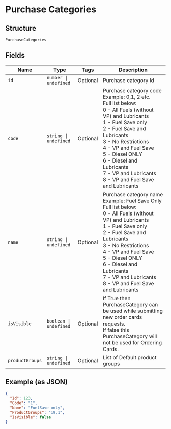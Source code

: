 
# Purchase Categories

## Structure

`PurchaseCategories`

## Fields

| Name | Type | Tags | Description |
|  --- | --- | --- | --- |
| `id` | `number \| undefined` | Optional | Purchase category Id |
| `code` | `string \| undefined` | Optional | Purchase category code<br>Example: 0,1, 2 etc.<br>Full list below:<br>0 - All Fuels (without VP) and Lubricants<br>1 - Fuel Save only<br>2 - Fuel Save and Lubricants<br>3 - No Restrictions<br>4 - VP and Fuel Save<br>5 - Diesel ONLY<br>6 - Diesel and Lubricants<br>7 - VP and Lubricants<br>8 - VP and Fuel Save and Lubricants |
| `name` | `string \| undefined` | Optional | Purchase category name<br>Example: Fuel Save Only<br>Full list below:<br>0 - All Fuels (without VP) and Lubricants<br>1 - Fuel Save only<br>2 - Fuel Save and Lubricants<br>3 - No Restrictions<br>4 - VP and Fuel Save<br>5 - Diesel ONLY<br>6 - Diesel and Lubricants<br>7 - VP and Lubricants<br>8 - VP and Fuel Save and Lubricants |
| `isVisible` | `boolean \| undefined` | Optional | If True then PurchaseCategory can be used while submitting new order cards requests.<br>If false this PurchaseCategory will not be used for Ordering Cards. |
| `productGroups` | `string \| undefined` | Optional | List of Default product groups |

## Example (as JSON)

```json
{
  "Id": 123,
  "Code": "1",
  "Name": "FuelSave only",
  "ProductGroups": "19,1",
  "IsVisible": false
}
```

